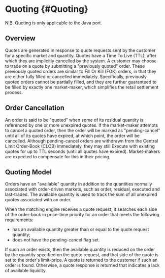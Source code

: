 Quoting {#Quoting}
=======

N.B. Quoting is only applicable to the Java port.

Overview
--------

Quotes are generated in response to quote requests sent by the customer for a specific market and
quantity. Quotes have a Time To Live (TTL), after which they are implicitly cancelled by the
system. A customer may choose to trade on a quote by submitting a "previously quoted" order. These
previously quoted orders are similar to Fill Or Kill (FOK) orders, in that they are either fully
filled or cancelled immediately. Specifically, previously quoted orders cannot be partially filled,
and they are further guaranteed to be filled by exactly one market-maker, which simplifies the
retail settlement process.

Order Cancellation
------------------

An order is said to be "quoted" when some of its residual quantity is referenced by one or more
unexpired quotes. If the market-maker attempts to cancel a quoted order, then the order will be
marked as "pending-cancel" until all of its quotes have expired, at which point, the order will be
cancelled. Although pending-cancel orders are withdrawn from the Central Limit Order-Book (CLOB)
immediately, they may still Execute with existing quotes for up to TTL seconds (until all quotes
have expired). Market-makers are expected to compensate for this in their pricing.

Quoting Model
-------------

Orders have an "available" quantity in addition to the quantities normally associated with
order-driven markets, such as order, residual, executed and last-traded. The available quantity is
used to track the sum of all unexpired quotes associated with an order.

When the matching engine receives a quote request, it searches each side of the order-book in
price-time priority for an order that meets the following requirements:

- has an available quantity greater than or equal to the quote request quantity;
- does not have the pending-cancel flag set.

If such an order exists, then the available quantity is reduced on the order by the quantity
specified on the quote request, and that side of the quote is set to the order's limit-price. A
quote is returned to the customer if such an order is found. Otherwise, a quote response is returned
that indicates a lack of available liquidity.
